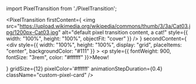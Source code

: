 import PixelTransition from './PixelTransition';

<PixelTransition
  firstContent={
    <img
      src="https://upload.wikimedia.org/wikipedia/commons/thumb/3/3a/Cat03.jpg/1200px-Cat03.jpg"
      alt="default pixel transition content, a cat!"
      style={{ width: "100%", height: "100%", objectFit: "cover" }}
    />
  }
  secondContent={
    <div
      style={{
        width: "100%",
        height: "100%",
        display: "grid",
        placeItems: "center",
        backgroundColor: "#111"
      }}
    >
      <p style={{ fontWeight: 900, fontSize: "3rem", color: "#ffffff" }}>Meow!</p>
    </div>
  }
  gridSize={12}
  pixelColor='#ffffff'
  animationStepDuration={0.4}
  className="custom-pixel-card"
/>